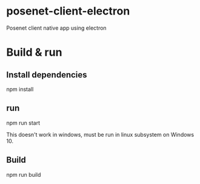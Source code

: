 # posenet-client-electron

Posenet client native app using electron

# Build & run

## Install dependencies
npm install

## run
npm run start

This doesn't work in windows, must be run in linux subsystem on Windows 10.


## Build
npm run build
